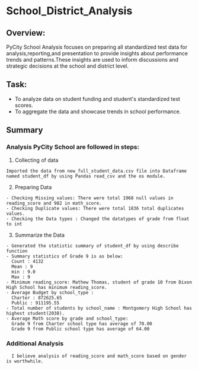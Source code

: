 # School_District_Analysis
## Overview:
  PyCity School Analysis focuses on preparing all standardized test data for analysis,reporting,and presentation to provide insights about performance trends and patterns.These insights are used to inform discussions and strategic decisions at the school and district level.
  
## Task:
- To analyze data on student funding and student's standardized test scores.
- To aggregate the data and showcase trends in school performance.

## Summary

 ### Analysis PyCity School are followed in steps:
 
  1. Collecting of data
  
    Imported the data from new_full_student_data.csv file into Dataframe named student_df by using Pandas read_csv and the os module.
    
  2. Preparing Data
  
    - Checking Missing values: There were total 1968 null values in reading_score and 982 in math_score.
    - Checking Duplicate values: There were total 1836 total duplicates values.
    - Checking the Data types : Changed the datatypes of grade from float to int
    
  3. Summarize the Data
    
    - Generated the statistic summary of student_df by using describe function
    - Summary statistics of Grade 9 is as below:
      Count : 4132
      Mean : 9
      min : 9.0
      Max : 9
    - Minimum reading_score: Mathew Thomas, student of grade 10 from Dixon High School has minimum reading_score.
    - Average Budget by school_type :
      Charter : 872625.65
      Public : 911195.55
    - Total number of students by school_name : Montgomery High School has highest student(2038).
    - Average Math score by grade and school_type:
      Grade 9 from Charter school type has average of 70.00 
      Grade 9 from Public school type has average of 64.00
      
   ### Additional Analysis
   
      I believe analysis of reading_score and math_score based on gender is worthwhile.
